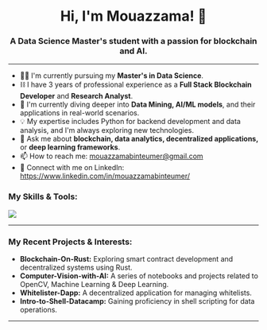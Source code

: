 <h1 align="center">Hi, I'm Mouazzama! 👋</h1>
<h3 align="center">A Data Science Master's student with a passion for blockchain and AI.</h3>

---

- 👩‍💻 I'm currently pursuing my **Master's in Data Science**.
- ⛓️ I have 3 years of professional experience as a **Full Stack Blockchain Developer** and **Research Analyst**.
- 🌱 I'm currently diving deeper into **Data Mining, AI/ML models**, and their applications in real-world scenarios.
- 💡 My expertise includes Python for backend development and data analysis, and I'm always exploring new technologies.
- 💬 Ask me about **blockchain, data analytics, decentralized applications,** or **deep learning frameworks**.
- 📫 How to reach me: mouazzamabinteumer@gmail.com
- 🔗 Connect with me on LinkedIn: https://www.linkedin.com/in/mouazzamabinteumer/

<h3 align="left">My Skills & Tools:</h3>

<p align="left">
  <a href="https://skillicons.dev">
    <img src="https://skillicons.dev/icons?i=python,java,js,ts,solidity,rust,react,nodejs,spring,fastapi,mongodb,docker,kubernetes,aws,azure,gcp,git,github,vscode,tensorflow,pytorch,grafana,notion" />
  </a>
</p>

---

<h3 align="left">My Recent Projects & Interests:</h3>

- **Blockchain-On-Rust:** Exploring smart contract development and decentralized systems using Rust.
- **Computer-Vision-with-AI:** A series of notebooks and projects related to OpenCV, Machine Learning & Deep Learning.
- **Whitelister-Dapp:** A decentralized application for managing whitelists.
- **Intro-to-Shell-Datacamp:** Gaining proficiency in shell scripting for data operations.

---
